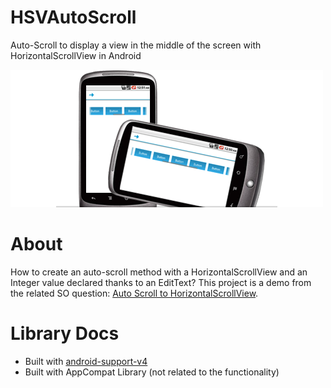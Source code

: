HSVAutoScroll
=============

Auto-Scroll to display a view in the middle of the screen with HorizontalScrollView in Android

![HSVautoscroll-screenshot](/Settings/hsv-autoscroll-screenshot.png "HSVautoscroll-screenshot")

About
====================

How to create an auto-scroll method with a HorizontalScrollView and an Integer value declared thanks to an EditText?
This project is a demo from the related SO question: <a href="http://stackoverflow.com/a/23001821/2668136" target="_blank">Auto Scroll to HorizontalScrollView</a>.


Library Docs
====================

  * Built with <a href="http://developer.android.com/tools/support-library/index.html" target="_blank">android-support-v4</a>
  * Built with AppCompat Library (not related to the functionality)
